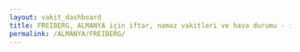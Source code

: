 ```yaml
---
layout: vakit_dashboard
title: FREIBERG, ALMANYA için iftar, namaz vakitleri ve hava durumu - ilçe/eyalet seç
permalink: /ALMANYA/FREIBERG/
---
```


<script type="text/javascript">
  var GLOBAL_COUNTRY = 'ALMANYA';
  var GLOBAL_CITY = 'FREIBERG';
  var GLOBAL_STATE = '';
  var lat = 72;
  var lon = 21;
</script>
